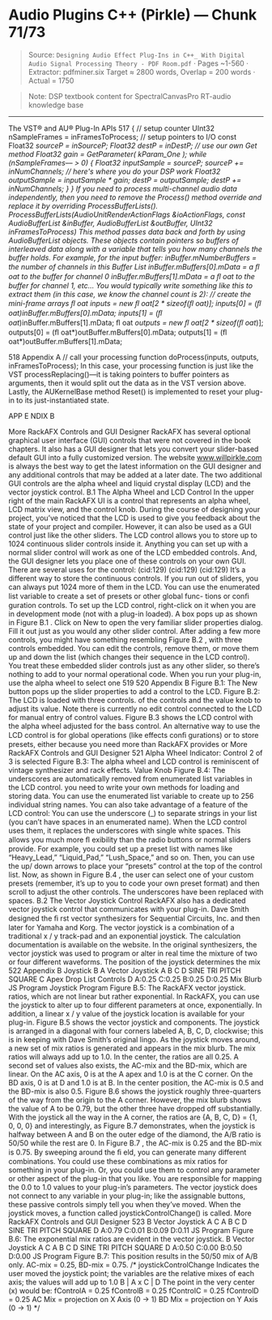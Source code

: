 # Audio Plugins C++ (Pirkle) — Chunk 71/73

> Source: `Designing Audio Effect Plug-Ins in C++_ With Digital Audio Signal Processing Theory - PDF Room.pdf` · Pages ~1-560 · Extractor: pdfminer.six
> Target ≈ 2800 words, Overlap = 200 words · Actual = 1750

> Note: DSP textbook content for SpectralCanvasPro RT-audio knowledge base

---
The VST® and AU® Plug-In APIs  517
  {
  // setup counter
   UInt32 nSampleFrames = inFramesToProcess;
  // setup pointers to I/O
   const Float32 *sourceP = inSourceP;
   Float32 *destP = inDestP;
  // use our own Get method
   Float32 gain = GetParameter( kParam_One );
  while (nSampleFrames–– > 0) {
  Float32 inputSample = *sourceP;
  sourceP += inNumChannels;
  // here's where you do your DSP work
   Float32 outputSample = inputSample * gain;
  *destP = outputSample;
  destP += inNumChannels;
  }
  }
 If you need to process multi-channel audio data independently, then you need to remove the
Process() method override and replace it by overriding ProcessBufferLists().
  ProcessBufferLists(AudioUnitRenderActionFlags &ioActionFlags,
  const AudioBufferList &inBuffer,
  AudioBufferList &outBuffer,
  UInt32 inFramesToProcess)
 This method passes data back and forth by using AudioBufferList objects. These objects
contain pointers so buffers of interleaved data along with a variable that tells you how many
channels the buffer holds. For example, for the input buffer:
  inBuffer.mNumberBuffers = the number of channels in this Buffer List
  inBuffer.mBuffers[0].mData = a ﬂ oat* to the buffer for channel 0
  inBuffer.mBuffers[1].mData = a ﬂ oat* to the buffer for channel 1, etc…
 You would typically write something like this to extract them (in this case, we know the
channel count is 2):
  // create the mini-frame arrays
  ﬂ oat **inputs = new ﬂ oat*[2 * sizeof(ﬂ oat*)];
  inputs[0] = (ﬂ oat*)inBuffer.mBuffers[0].mData;
  inputs[1] = (ﬂ oat*)inBuffer.mBuffers[1].mData;
  ﬂ oat **outputs = new ﬂ oat*[2 * sizeof(ﬂ oat*)];
  outputs[0] = (ﬂ oat*)outBuffer.mBuffers[0].mData;
  outputs[1] = (ﬂ oat*)outBuffer.mBuffers[1].mData;

518  Appendix A
  // call your processing function
  doProcess(inputs, outputs, inFramesToProcess);
 In this case, your processing function is just like the VST processReplacing()—it is taking
pointers to buffer pointers as arguments, then it would split out the data as in the VST version
above. Lastly, the AUKernelBase method Reset() is implemented to reset your plug-in to its
just-instantiated state.

APP E NDIX  B

More RackAFX Controls
and GUI Designer
 RackAFX has several optional graphical user interface (GUI) controls that were not covered
in the book chapters. It also has a GUI designer that lets you convert your slider-based default
GUI into a fully customized version. The website  www.willpirkle.com  is always the best
way to get the latest information on the GUI designer and any additional controls that may be
added at a later date. The two additional GUI controls are the alpha wheel and liquid crystal
display  (LCD) and the vector joystick control.
  B.1    The Alpha Wheel and LCD Control
 In the upper right of the main RackAFX UI is a control that represents an alpha wheel, LCD
matrix view, and the control knob. During the course of designing your project, you’ve noticed
that the LCD is used to give you feedback about the state of your project and compiler.
However, it can also be used as a GUI control just like the other sliders. The LCD control allows
you to store up to 1024 continuous slider controls inside it. Anything you can set up with a
normal slider control will work as one of the LCD embedded controls. And, the GUI designer
lets you place one of these controls on your own GUI. There are several uses for the control:
(cid:129)
(cid:129)
(cid:129)
   It’s a different way to store the continuous controls.
   If you run out of sliders, you can always put 1024 more of them in the LCD.
   You can use the enumerated list variable to create a set of presets or other global func-
tions or conﬁ guration controls.
 To set up the LCD control, right-click on it when you are in development mode (not with
a plug-in loaded). A box pops up as shown in  Figure B.1 . Click on New to open the very
familiar slider properties dialog. Fill it out just as you would any other slider control. After
adding a few more controls, you might have something resembling  Figure B.2 , with three
controls embedded. You can edit the controls, remove them, or move them up and down the
list (which changes their sequence in the LCD control).
 You treat these embedded slider controls just as any other slider, so there’s nothing to add to
your normal operational code. When you run your plug-in, use the alpha wheel to select one
519
520  Appendix B
 Figure B.1:    The New button pops up the slider properties to add a control to the LCD.
 Figure B.2:    The LCD is loaded with three controls.
of the controls and the value knob to adjust its value. Note there is currently no edit control
connected to the LCD for manual entry of control values.  Figure B.3  shows the LCD control
with the alpha wheel adjusted for the bass control.
 An alternative way to use the LCD control is for global operations (like effects
conﬁ gurations) or to store presets, either because you need more than RackAFX provides or
More RackAFX Controls and GUI Designer  521
Alpha
Wheel
Indicator:
Control 2 of 3
is selected
 Figure B.3:    The alpha wheel and LCD control is reminiscent of vintage synthesizer and rack
effects.
Value Knob
 Figure B.4:    The underscores are automatically removed from enumerated list variables in the
LCD control.
you need to write your own methods for loading and storing data. You can use the enumerated
list variable to create up to 256 individual string names. You can also take advantage of a
feature of the LCD control: You can use the underscore (_) to separate strings in your list (you
can’t have spaces in an enumerated name). When the LCD control uses them, it replaces the
underscores with single white spaces. This allows you much more ﬂ exibility than the radio
buttons or normal sliders provide. For example, you could set up a preset list with names
like “Heavy_Lead,” “Liquid_Pad,” “Lush_Space,” and so on. Then, you can use the up/
down arrows to place your “presets” control at the top of the control list. Now, as shown in
 Figure B.4 , the user can select one of your custom presets (remember, it’s up to you to code
your own preset format) and then scroll to adjust the other controls. The underscores have
been replaced with spaces.
   B.2    The Vector Joystick Control
 RackAFX also has a dedicated vector joystick control that communicates with your plug-in.
Dave Smith designed the ﬁ rst vector synthesizers for Sequential Circuits, Inc. and then later
for Yamaha and Korg. The vector joystick is a combination of a traditional  x / y  track-pad
and an exponential joystick. The calculation documentation is available on the website.
In the original synthesizers, the vector joystick was used to program or alter in real time the
mixture of two or four different waveforms. The position of the joystick determines the mix
522  Appendix B
Joystick
B
A
Vector Joystick
A
B
C
D
SINE
TRI
PITCH
SQUARE
C
Apex Drop
List Controls
D
A:0.25 C:0.25 B:0.25 D:0.25   Mix Blurb
JS Program
Joystick Program
 Figure B.5:    The RackAFX vector joystick.
ratios, which are not linear but rather exponential. In RackAFX, you can use the joystick to
alter up to four different parameters at once, exponentially. In addition, a linear  x / y  value of
the joystick location is available for your plug-in.  Figure B.5  shows the vector joystick and
components.
 The joystick is arranged in a diagonal with four corners labeled A, B, C, D, clockwise;
this is in keeping with Dave Smith’s original lingo. As the joystick moves around, a new
set of mix ratios is generated and appears in the mix blurb. The mix ratios will always
add up to 1.0. In the center, the ratios are all 0.25. A second set of values also exists, the
AC-mix and the BD-mix, which are linear. On the AC axis, 0 is at the A apex and 1.0 is at
the C corner. On the BD axis, 0 is at D and 1.0 is at B. In the center position, the AC-mix
is 0.5 and the BD-mix is also 0.5.  Figure B.6  shows the joystick roughly three-quarters
of the way from the origin to the A corner. However, the mix blurb shows the value of
A to be 0.79, but the other three have dropped off substantially. With the joystick all the
way in the A corner, the ratios are {A, B, C, D} = {1, 0, 0, 0} and interestingly, as  Figure
B.7  demonstrates, when the joystick is halfway between A and B on the outer edge of the
diamond, the A/B ratio is 50/50 while the rest are 0. In  Figure B.7 , the AC-mix is 0.25
and the BD-mix is 0.75.
 By sweeping around the ﬁ eld, you can generate many different combinations. You could
use these combinations as mix ratios for something in your plug-in. Or, you could use them
to control any parameter or other aspect of the plug-in that you like. You are responsible
for mapping the 0.0 to 1.0 values to your plug-in’s parameters. The vector joystick does
not connect to any variable in your plug-in; like the assignable buttons, these passive
controls simply tell you when they’ve moved. When the joystick moves, a function called
joystickControlChange() is called.
More RackAFX Controls and GUI Designer  523
B
Vector Joystick
A
C
A
B
C
D
SINE
TRI
PITCH
SQUARE
D
A:0.79 C:0.01 B:0.09 D:0.11
JS Program
 Figure B.6:    The exponential mix ratios are evident in the vector joystick.
B
Vector Joystick
A
C
A
B
C
D
SINE
TRI
PITCH
SQUARE
D
A:0.50 C:0.00 B:0.50 D:0.00
JS Program
 Figure B.7:    This position results in the 50/50 mix of A/B only. AC-mix = 0.25, BD-mix = 0.75.
  /* joystickControlChange
  Indicates the user moved the joystick point; the variables are the relative
mixes     of each axis; the values will add up to 1.0
  B
  |
A
x
C
  |
  D
  The point in the very center (x) would be:
  fControlA = 0.25
  fControlB = 0.25
  fControlC = 0.25
  fControlD = 0.25
  AC Mix = projection on X Axis (0 -> 1)
  BD Mix = projection on Y Axis (0 -> 1)
  */
